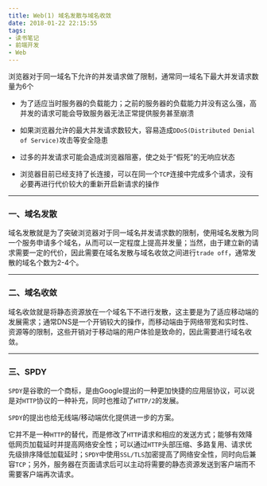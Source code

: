 ```yaml
---
title: Web(1) 域名发散与域名收敛
date: 2018-01-22 22:15:55
tags:
- 读书笔记
- 前端开发
- Web
---
```


浏览器对于同一域名下允许的并发请求做了限制，通常同一域名下最大并发请求数量为6个

<!-- More -->

* 为了适应当时服务器的负载能力；之前的服务器的负载能力并没有这么强，高并发的请求可能会导致服务器无法正常提供服务甚至崩溃

* 如果浏览器允许的最大并发请求数较大，容易造成`DDoS(Distributed Denial of Service)`攻击等安全隐患

* 过多的并发请求可能会造成浏览器阻塞，使之处于“假死”的无响应状态

* 浏览器目前已经支持了长连接，可以在同一个`TCP`连接中完成多个请求，没有必要再进行代价较大的重新开启新请求的操作

---

### 一、域名发散

域名发散就是为了突破浏览器对于同一域名并发请求数的限制，使用域名发散为同一个服务申请多个域名，从而可以一定程度上提高并发量；当然，由于建立新的请求需要一定的代价，因此需要在域名发散与域名收敛之间进行`trade off`，通常发散的域名个数为2-4个。

---

### 二、域名收敛

域名收敛就是将静态资源放在一个域名下不进行发散，这主要是为了适应移动端的发展需求；通常DNS是一个开销较大的操作，而移动端由于网络带宽和实时性、资源等的限制，这些开销对于移动端的用户体验是致命的，因此需要进行域名收敛。

---

### 三、SPDY

`SPDY`是谷歌的一个商标，是由Google提出的一种更加快捷的应用层协议，可以说是对`HTTP`协议的一种补充，同时也推动了`HTTP/2`的发展。

`SPDY`的提出也给无线端/移动端优化提供进一步的方案。

它并不是一种`HTTP`的替代，而是修改了`HTTP`请求和相应的发送方式；能够有效降低网页加载延时并提高网络安全性；可以通过`HTTP`头部压缩、多路复用、请求优先级排序降低加载延时；`SPDY`中使用`SSL/TLS`加密提高了网络安全性，同时向后兼容`TCP`；另外，服务器在页面请求后可以主动将需要的静态资源发送到客户端而不需要客户端再次请求。

